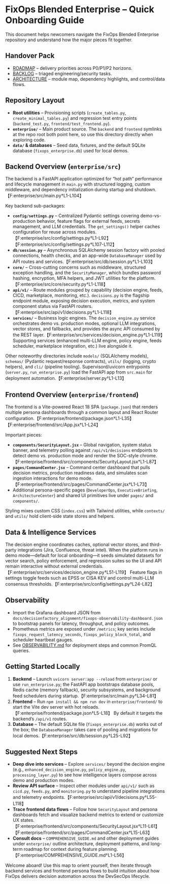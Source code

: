 # FixOps Blended Enterprise – Quick Onboarding Guide

This document helps newcomers navigate the FixOps Blended Enterprise repository and understand how the major pieces fit together.


## Handover Pack
- [ROADMAP](docs/ROADMAP.md) – delivery priorities across P0/P1/P2 horizons.
- [BACKLOG](docs/BACKLOG.csv) – triaged engineering/security tasks.
- [ARCHITECTURE](docs/ARCHITECTURE.md) – module map, dependency highlights, and control/data flows.

## Repository Layout
- **Root utilities** – Provisioning scripts (`create_tables.py`, `create_minimal_tables.py`) and regression test entry points (`backend_test.py`, `frontend/test_frontend.py`).
- **`enterprise/`** – Main product source. The `backend` and `frontend` symlinks at the repo root both point here, so use this directory directly when exploring code.
- **`data/` & databases** – Seed data, fixtures, and the default SQLite database (`fixops_enterprise.db`) used for local demos.

## Backend Overview (`enterprise/src`)
The backend is a FastAPI application optimized for “hot path” performance and lifecycle management in `main.py` with structured logging, custom middleware, and dependency initialization during startup and shutdown.【F:enterprise/src/main.py†L1-L104】

Key backend sub-packages:
- **`config/settings.py`** – Centralized Pydantic settings covering demo-vs-production behavior, feature flags for external feeds, secrets management, and LLM credentials. The `get_settings()` helper caches configuration for reuse across modules.【F:enterprise/src/config/settings.py†L1-L92】【F:enterprise/src/config/settings.py†L107-L112】
- **`db/session.py`** – Asynchronous SQLAlchemy session factory with pooled connections, health checks, and an app-wide `DatabaseManager` used by API routes and services.【F:enterprise/src/db/session.py†L1-L103】
- **`core/`** – Cross-cutting concerns such as middleware, structured exception handling, and the `SecurityManager`, which bundles password hashing, encryption, MFA helpers, and JWT utilities for the platform.【F:enterprise/src/core/security.py†L1-L118】
- **`api/v1/`** – Route modules grouped by capability (decision engine, feeds, CICD, marketplace, monitoring, etc.). `decisions.py` is the flagship endpoint module, exposing decision execution, metrics, and system component status via FastAPI routers.【F:enterprise/src/api/v1/decisions.py†L1-L118】
- **`services/`** – Business logic engines. The `decision_engine.py` service orchestrates demo vs. production modes, optional LLM integrations, vector stores, and fallbacks, and provides the async API consumed by the REST layer.【F:enterprise/src/services/decision_engine.py†L1-L119】 Supporting services (enhanced multi-LLM engine, policy engine, feeds scheduler, marketplace integration, etc.) live alongside it.

Other noteworthy directories include `models/` (SQLAlchemy models), `schemas/` (Pydantic request/response contracts), `utils/` (logging, crypto helpers), and `cli/` (pipeline tooling). Supervisord/uvicorn entrypoints (`server.py`, `run_enterprise.py`) load the FastAPI app from `src.main` for deployment automation.【F:enterprise/server.py†L1-L13】

## Frontend Overview (`enterprise/frontend`)
The frontend is a Vite-powered React 18 SPA (`package.json`) that renders multiple persona dashboards through a common layout and React Router configuration.【F:enterprise/frontend/package.json†L1-L35】【F:enterprise/frontend/src/App.jsx†L1-L24】

Important pieces:
- **`components/SecurityLayout.jsx`** – Global navigation, system status banner, and telemetry polling against `/api/v1/decisions` endpoints to detect demo vs. production mode and render the SOC-style chrome.【F:enterprise/frontend/src/components/SecurityLayout.jsx†L1-L87】
- **`pages/CommandCenter.jsx`** – Command center dashboard that pulls decision metrics, production readiness data, and simulates scan ingestion interactions for demo mode.【F:enterprise/frontend/src/pages/CommandCenter.jsx†L1-L73】
- Additional persona-specific pages (`DeveloperOps`, `ExecutiveBriefing`, `ArchitectureCenter`) and shared UI primitives live under `pages/` and `components/`.

Styling mixes custom CSS (`index.css`) with Tailwind utilities, while `contexts/` and `utils/` hold client-side state stores and helpers.

## Data & Intelligence Services
The decision engine coordinates caches, optional vector stores, and third-party integrations (Jira, Confluence, threat intel). When the platform runs in demo mode—default for local onboarding—it seeds simulated datasets for vector search, policy enforcement, and regression suites so the UI and API remain interactive without external credentials.【F:enterprise/src/services/decision_engine.py†L51-L119】 Feature flags in settings toggle feeds such as EPSS or CISA KEV and control multi-LLM consensus thresholds.【F:enterprise/src/config/settings.py†L24-L82】


## Observability
- Import the Grafana dashboard JSON from `docs/decisionfactory_alignment/fixops-observability-dashboard.json` to bootstrap panels for latency, throughput, and policy outcomes.
- Prometheus metrics are exposed under `/metrics`; key series include `fixops_request_latency_seconds`, `fixops_policy_block_total`, and scheduler heartbeat gauges.
- See [OBSERVABILITY.md](docs/OBSERVABILITY.md) for deployment steps and common PromQL queries.

## Getting Started Locally
1. **Backend** – Launch `uvicorn server:app --reload` from `enterprise/` or use `run_enterprise.py`; the FastAPI app bootstraps database pools, Redis cache (memory fallback), security subsystems, and background feed schedulers during startup.【F:enterprise/src/main.py†L34-L81】
2. **Frontend** – Run `npm install && npm run dev` in `enterprise/frontend/` to start the Vite dev server with hot reloads.【F:enterprise/frontend/package.json†L5-L18】 By default it targets the backend’s `/api/v1` routes.
3. **Database** – The default SQLite file (`fixops_enterprise.db`) works out of the box; the `DatabaseManager` takes care of pooling and migrations for local demos.【F:enterprise/src/db/session.py†L25-L92】

## Suggested Next Steps
- **Deep dive into services** – Explore `services/` beyond the decision engine (e.g., `enhanced_decision_engine.py`, `policy_engine.py`, `processing_layer.py`) to see how intelligence layers compose across demo and production modes.
- **Review API surface** – Inspect other modules under `api/v1/` such as `cicd.py`, `feeds.py`, and `monitoring.py` to understand pipeline integrations and telemetry endpoints.【F:enterprise/src/api/v1/decisions.py†L55-L118】
- **Trace frontend data flows** – Follow how `SecurityLayout` and persona dashboards fetch and visualize backend metrics to extend or customize UX states.【F:enterprise/frontend/src/components/SecurityLayout.jsx†L11-L61】【F:enterprise/frontend/src/pages/CommandCenter.jsx†L15-L63】
- **Consult docs** – `COMPREHENSIVE_GUIDE.md` and other deployment guides under `enterprise/` outline architecture, deployment patterns, and long-term roadmap for context during feature planning.【F:enterprise/COMPREHENSIVE_GUIDE.md†L1-L56】

Welcome aboard! Use this map to orient yourself, then iterate through backend services and frontend persona flows to build intuition about how FixOps delivers decision automation across the DevSecOps lifecycle.
